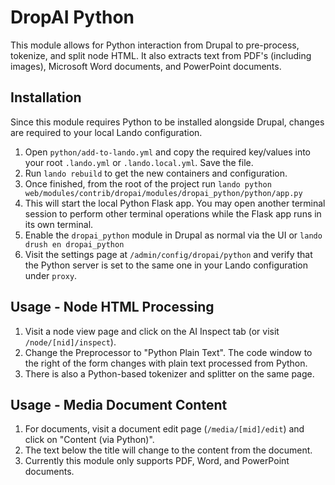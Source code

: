 # DropAI Python

This module allows for Python interaction from Drupal to pre-process, tokenize, and split node HTML. It also extracts text from PDF's (including images), Microsoft Word documents, and PowerPoint documents.

## Installation

Since this module requires Python to be installed alongside Drupal, changes are required to your local Lando configuration.

1. Open `python/add-to-lando.yml` and copy the required key/values into your root `.lando.yml` or `.lando.local.yml`. Save the file.
2. Run `lando rebuild` to get the new containers and configuration.
3. Once finished, from the root of the project run `lando python web/modules/contrib/dropai/modules/dropai_python/python/app.py`
4. This will start the local Python Flask app. You may open another terminal session to perform other terminal operations while the Flask app runs in its own terminal.
5. Enable the `dropai_python` module in Drupal as normal via the UI or `lando drush en dropai_python`
6. Visit the settings page at `/admin/config/dropai/python` and verify that the Python server is set to the same one in your Lando configuration under `proxy`.

## Usage - Node HTML Processing

1. Visit a node view page and click on the AI Inspect tab (or visit `/node/[nid]/inspect`).
2. Change the Preprocessor to "Python Plain Text". The code window to the right of the form changes with plain text processed from Python.
3. There is also a Python-based tokenizer and splitter on the same page.

## Usage - Media Document Content

1. For documents, visit a document edit page (`/media/[mid]/edit`) and click on "Content (via Python)".
2. The text below the title will change to the content from the document.
3. Currently this module only supports PDF, Word, and PowerPoint documents.
